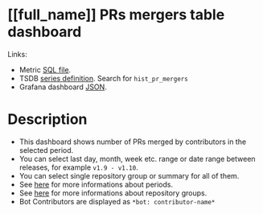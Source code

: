 <h1 id="dashboard-header">[[full_name]] PRs mergers table dashboard</h1>
<p>Links:</p>
<ul>
<li>Metric <a href="https://github.com/cncf/devstats/blob/master/metrics/shared/hist_pr_mergers.sql" target="_blank">SQL file</a>.</li>
<li>TSDB <a href="https://github.com/cncf/devstats/blob/master/metrics/shared/metrics.yaml" target="_blank">series definition</a>. Search for <code>hist_pr_mergers</code></li>
<li>Grafana dashboard <a href="https://github.com/cncf/devstats/blob/master/grafana/dashboards/[[lower_name]]/prs-mergers-histogram.json" target="_blank">JSON</a>.</li>
</ul>
<h1 id="description">Description</h1>
<ul>
<li>This dashboard shows number of PRs merged by contributors in the selected period.</li>
<li>You can select last day, month, week etc. range or date range between releases, for example <code>v1.9 - v1.10</code>.</li>
<li>You can select single repository group or summary for all of them.</li>
<li>See <a href="https://github.com/cncf/devstats/blob/master/docs/periods.md" target="_blank">here</a> for more informations about periods.</li>
<li>See <a href="https://github.com/cncf/devstats/blob/master/docs/repository_groups.md" target="_blank">here</a> for more informations about repository groups.</li>
<li>Bot Contributors are displayed as <code>*bot: contributor-name*</code></li>
</ul>
